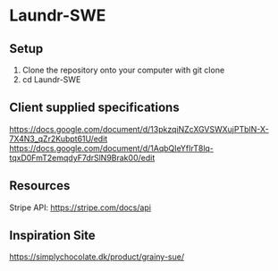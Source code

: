 # Laundr-SWE
## Setup
1. Clone the repository onto your computer with git clone
2. cd Laundr-SWE

## Client supplied specifications
https://docs.google.com/document/d/13pkzqiNZcXGVSWXujPTblN-X-7X4N3_qZr2Kubpt61U/edit
https://docs.google.com/document/d/1AqbQIeYfIrT8lq-tqxD0FmT2emqdyF7drSlN9Brak00/edit

## Resources
Stripe API: https://stripe.com/docs/api

## Inspiration Site
https://simplychocolate.dk/product/grainy-sue/
